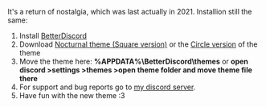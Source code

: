 It's a return of nostalgia, which was last actually in 2021.
Installion still the same:
1. Install [BetterDiscord](https://betterdiscord.app)
2. Download [Nocturnal theme (Square version)](https://github.com/VeivVovi15022007/Nocturnal-Discord-theme/releases/download/O2.9/nocturnal-square.theme.css) or the [Circle version](https://github.com/VeivVovi15022007/Nocturnal-Discord-theme/releases/download/O2.9/nocturnal-circle.theme.css) of the theme
3. Move the theme here: **%APPDATA%\BetterDiscord\themes** or **open discord >settings >themes >open theme folder and move theme file there**
4. For support and bug reports go to [my discord server](https://discord.gg/7GTyYnD7Ke).
5. Have fun with the new theme :3
